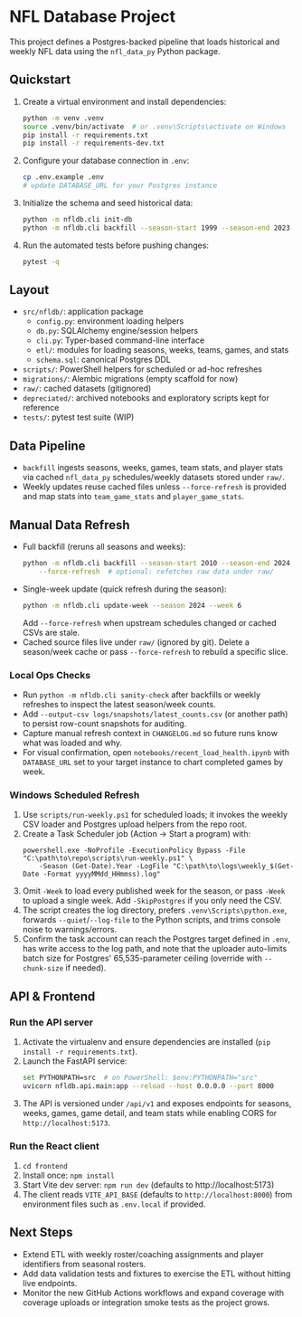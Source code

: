 # NFL Database Project

This project defines a Postgres-backed pipeline that loads historical and weekly NFL
data using the `nfl_data_py` Python package.

## Quickstart

1. Create a virtual environment and install dependencies:
   ```bash
   python -m venv .venv
   source .venv/bin/activate  # or .venv\Scripts\activate on Windows
   pip install -r requirements.txt
   pip install -r requirements-dev.txt
   ```
2. Configure your database connection in `.env`:
   ```bash
   cp .env.example .env
   # update DATABASE_URL for your Postgres instance
   ```
3. Initialize the schema and seed historical data:
   ```bash
   python -m nfldb.cli init-db
   python -m nfldb.cli backfill --season-start 1999 --season-end 2023
   ```
4. Run the automated tests before pushing changes:
   ```bash
   pytest -q
   ```

## Layout

- `src/nfldb/`: application package
  - `config.py`: environment loading helpers
  - `db.py`: SQLAlchemy engine/session helpers
  - `cli.py`: Typer-based command-line interface
  - `etl/`: modules for loading seasons, weeks, teams, games, and stats
  - `schema.sql`: canonical Postgres DDL
- `scripts/`: PowerShell helpers for scheduled or ad-hoc refreshes
- `migrations/`: Alembic migrations (empty scaffold for now)
- `raw/`: cached datasets (gitignored)
- `depreciated/`: archived notebooks and exploratory scripts kept for reference
- `tests/`: pytest test suite (WIP)

## Data Pipeline

- `backfill` ingests seasons, weeks, games, team stats, and player stats via cached
  `nfl_data_py` schedules/weekly datasets stored under `raw/`.
- Weekly updates reuse cached files unless `--force-refresh` is provided and map
  stats into `team_game_stats` and `player_game_stats`.

## Manual Data Refresh

- Full backfill (reruns all seasons and weeks):
  ```bash
  python -m nfldb.cli backfill --season-start 2010 --season-end 2024 \
      --force-refresh  # optional: refetches raw data under raw/
  ```
- Single-week update (quick refresh during the season):
  ```bash
  python -m nfldb.cli update-week --season 2024 --week 6
  ```
  Add `--force-refresh` when upstream schedules changed or cached CSVs are stale.
- Cached source files live under `raw/` (ignored by git). Delete a season/week cache
  or pass `--force-refresh` to rebuild a specific slice.

### Local Ops Checks
- Run `python -m nfldb.cli sanity-check` after backfills or weekly refreshes to inspect the latest season/week counts.
- Add `--output-csv logs/snapshots/latest_counts.csv` (or another path) to persist row-count snapshots for auditing.
- Capture manual refresh context in `CHANGELOG.md` so future runs know what was loaded and why.
- For visual confirmation, open `notebooks/recent_load_health.ipynb` with `DATABASE_URL` set to your target instance to chart completed games by week.

### Windows Scheduled Refresh

1. Use `scripts/run-weekly.ps1` for scheduled loads; it invokes the weekly CSV loader and Postgres upload helpers from the repo root.
2. Create a Task Scheduler job (Action -> Start a program) with:
   ```text
   powershell.exe -NoProfile -ExecutionPolicy Bypass -File "C:\path\to\repo\scripts\run-weekly.ps1" \
       -Season (Get-Date).Year -LogFile "C:\path\to\logs\weekly_$(Get-Date -Format yyyyMMdd_HHmmss).log"
   ```
3. Omit `-Week` to load every published week for the season, or pass `-Week` to upload a single week. Add `-SkipPostgres` if you only need the CSV.
4. The script creates the log directory, prefers `.venv\Scripts\python.exe`, forwards `--quiet`/`--log-file` to the Python scripts, and trims console noise to warnings/errors.
5. Confirm the task account can reach the Postgres target defined in `.env`, has write access to the log path, and note that the uploader auto-limits batch size for Postgres' 65,535-parameter ceiling (override with `--chunk-size` if needed).

## API & Frontend

### Run the API server
1. Activate the virtualenv and ensure dependencies are installed (`pip install -r
   requirements.txt`).
2. Launch the FastAPI service:
   ```bash
   set PYTHONPATH=src  # on PowerShell: $env:PYTHONPATH="src"
   uvicorn nfldb.api.main:app --reload --host 0.0.0.0 --port 8000
   ```
3. The API is versioned under `/api/v1` and exposes endpoints for seasons, weeks,
   games, game detail, and team stats while enabling CORS for
   `http://localhost:5173`.

### Run the React client
1. `cd frontend`
2. Install once: `npm install`
3. Start Vite dev server: `npm run dev` (defaults to http://localhost:5173)
4. The client reads `VITE_API_BASE` (defaults to `http://localhost:8000`) from
   environment files such as `.env.local` if provided.

## Next Steps

- Extend ETL with weekly roster/coaching assignments and player identifiers from
  seasonal rosters.
- Add data validation tests and fixtures to exercise the ETL without hitting live
  endpoints.
- Monitor the new GitHub Actions workflows and expand coverage with coverage
  uploads or integration smoke tests as the project grows.